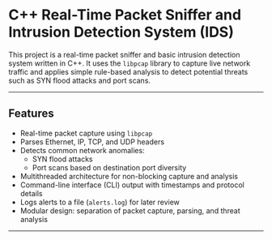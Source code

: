 # C++ Real-Time Packet Sniffer and Intrusion Detection System (IDS)

This project is a real-time packet sniffer and basic intrusion detection system written in C++.
It uses the `libpcap` library to capture live network traffic and applies simple rule-based
analysis to detect potential threats such as SYN flood attacks and port scans.

---

## Features

- Real-time packet capture using `libpcap`
- Parses Ethernet, IP, TCP, and UDP headers
- Detects common network anomalies:
  - SYN flood attacks
  - Port scans based on destination port diversity
- Multithreaded architecture for non-blocking capture and analysis
- Command-line interface (CLI) output with timestamps and protocol details
- Logs alerts to a file (`alerts.log`) for later review
- Modular design: separation of packet capture, parsing, and threat analysis

---


